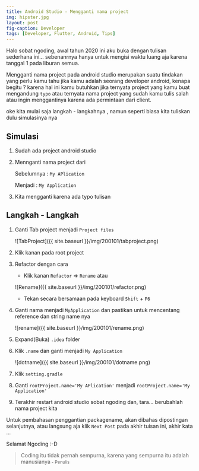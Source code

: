 ```yaml
---
title: Android Studio - Mengganti nama project 
img: hipster.jpg
layout: post
fig-caption: Developer
tags: [Developer, Flutter, Android, Tips]
---
```


Halo sobat ngoding, awal tahun 2020 ini aku buka dengan tulisan sederhana ini... sebenanrnya hanya untuk mengisi waktu luang aja karena tanggal 1 pada liburan semua.
<!--more-->
Mengganti nama project pada android studio merupakan suatu tindakan yang perlu kamu tahu jika kamu adalah seorang developer android, kenapa begitu ? karena hal ini kamu butuhkan jika ternyata project yang kamu buat mengandung `typo` atau ternyata nama project yang sudah kamu tulis salah atau ingin menggantinya karena ada permintaan dari client. 

oke kita mulai saja langkah - langkahnya , namun seperti biasa kita tuliskan dulu simulasinya nya

## Simulasi ##

1. Sudah ada project android studio
   
2. Mennganti nama project dari 
   
   Sebelumnya : `My APlication`

   Menjadi : `My Application`

3. Kita mengganti karena ada typo tulisan


##  Langkah - Langkah ##

1. Ganti Tab project menjadi `Project files`

    ![TabProject]({{ site.baseurl }}/img/200101/tabproject.png)
   
2. Klik kanan pada root project

3. Refactor dengan cara
   
   - Klik kanan `Refactor` => `Rename` atau
        
    ![Rename]({{ site.baseurl }}/img/200101/refactor.png)
  
   - Tekan secara bersamaan pada keyboard `Shift` + `F6`
  
4. Ganti nama menjadi `MyApplication` dan pastikan untuk mencentang reference dan string name nya 
   

    ![rename]({{ site.baseurl }}/img/200101/rename.png)

5. Expand(Buka) `.idea` folder

6. Klik `.name` dan ganti menjadi `My Application`

    ![dotname]({{ site.baseurl }}/img/200101/dotname.png)

7. Klik `setting.gradle` 
   
8. Ganti `rootProject.name='My APlication'` menjadi `rootProject.name='My Application'`

9.  Terakhir restart android studio sobat ngoding dan, tara... berubahlah nama project kita


Untuk pembahasan penggantian packagename, akan dibahas dipostingan selanjutnya, atau langsung aja klik `Next Post` pada akhir tuisan ini, akhir kata ...

Selamat Ngoding :-D


>Coding itu tidak pernah sempurna, karena yang sempurna itu adalah manusianya<small> - Penulis</small>